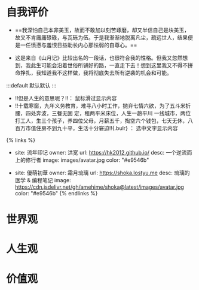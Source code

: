 # 自我评价
- ==我深怕自己本非美玉，故而不敢加以刻苦琢磨，却又半信自己是块美玉，故又不肯庸庸碌碌，与瓦砾为伍。于是我渐渐地脱离凡尘，疏远世人，结果便是一任愤懑与羞恨日益助长内心那怯弱的自尊心。== 

- 这是来自《山月记》比较出名的一段话，也很符合我的性格。但我又忽然想到，我此生可能会沿着世俗所铺好的路，一直走下去！想到这里我又不得不拼命挣扎，我知道我不这样做，我将彻底失去所有逆袭的机会和可能。
	
:::default
默认默认
:::

- !!但是人生的意思呢？!!： 鼠标滑过显示内容
- !!十载寒窗，九年义务教育，难寻八小时工作，抛弃七情六欲，为了五斗米折腰，四处奔波，三餐无固
    定，租两平米床位，人生一趟平川
    一线城市，两位打工人，生三个孩子，养四位父母，月薪五千，掏空六个钱包，七天无休，八百万市值住房不到九十平，生活十分窘迫!!{.bulr} ： 选中文字显示内容



{% links %}	
- site: 流年印记
  owner: 洪宽
  url: https://hk2012.github.io/
  desc: 一个逆流而上的修行者
  image: images/avatar.jpg
  color: "#e9546b"

- site: 優萌初華
  owner: 霜月琉璃
  url: https://shoka.lostyu.me
  desc: 琉璃的医学 & 编程笔记
  image: https://cdn.jsdelivr.net/gh/amehime/shoka@latest/images/avatar.jpg
  color: "#e9546b"
{% endlinks %}

# 世界观

# 人生观

# 价值观
